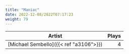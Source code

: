 ```yaml
---
title: "Maniac"
date: 2022-12-08/2022T07:17:23
weight: 79
---
```




 Artist | Plays 
----- | -----:
[Michael Sembello]({{< ref "a3106">}}) | 4
